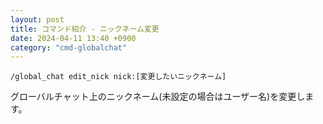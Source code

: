 ```yaml
---
layout: post
title: コマンド紹介 - ニックネーム変更
date: 2024-04-11 13:40 +0900
category: "cmd-globalchat"
---
```


`/global_chat edit_nick nick:[変更したいニックネーム]`

グローバルチャット上のニックネーム(未設定の場合はユーザー名)を変更します。
